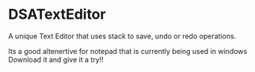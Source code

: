 # DSATextEditor
A unique Text Editor that uses stack to save, undo or redo operations.


Its a good altenertive for notepad that is currently being used in windows
Download it and give it a try!!
